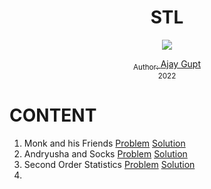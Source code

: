 <div align="center">
  <h1> STL </h1>
  <a class="header-badge" target="_blank" href="https://www.linkedin.com/in/ajay-gupt-a93b53192/">
  <img src="https://img.shields.io/badge/style--5eba00.svg?label=LinkedIn&logo=linkedin&style=social">
 
  <sub>Author:
  <a href="https://www.linkedin.com/in/ajay-gupt-a93b53192/" target="_blank">Ajay Gupt</a><br>
  <small>2022</small>
  </sub>
</div>
</div>

# CONTENT 

1. Monk and his Friends [Problem](https://www.hackerearth.com/practice/data-structures/trees/binary-search-tree/practice-problems/algorithm/monk-and-his-friends/) [Solution](MonkAndHisFriends.java)
2. Andryusha and Socks [Problem](https://codeforces.com/problemset/problem/782/A?f0a28=1) [Solution](AndryushaAndSocks.java)
3. Second Order Statistics [Problem](https://codeforces.com/problemset/problem/22/A) [Solution](SecondOrderStatistics.java)
4. 
